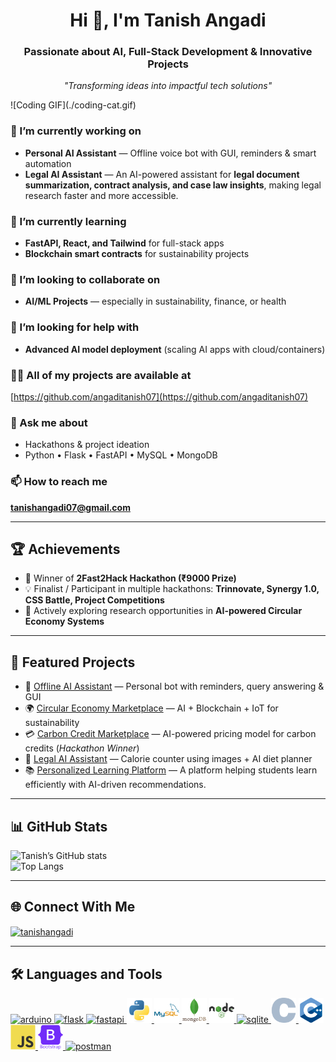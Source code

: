 <h1 align="center">Hi 👋, I'm Tanish Angadi</h1>
<h3 align="center">Passionate about AI, Full-Stack Development & Innovative Projects</h3>
<p align="center"><i>"Transforming ideas into impactful tech solutions"</i></p>
![Coding GIF](./coding-cat.gif)


### 🔭 I’m currently working on
- **Personal AI Assistant** — Offline voice bot with GUI, reminders & smart automation
- **Legal AI Assistant** — An AI-powered assistant for **legal document summarization, contract analysis, and case law insights**, making legal research faster and more accessible.


### 🌱 I’m currently learning
- **FastAPI, React, and Tailwind** for full-stack apps  
- **Blockchain smart contracts** for sustainability projects  

### 👯 I’m looking to collaborate on
- **AI/ML Projects** — especially in sustainability, finance, or health  

### 🤝 I’m looking for help with
- **Advanced AI model deployment** (scaling AI apps with cloud/containers)  

### 👨‍💻 All of my projects are available at
[https://github.com/angaditanish07](https://github.com/angaditanish07)

### 💬 Ask me about
- Hackathons & project ideation  
- Python • Flask • FastAPI • MySQL • MongoDB  

### 📫 How to reach me
**tanishangadi07@gmail.com**

---

## 🏆 Achievements
- 🥇 Winner of **2Fast2Hack Hackathon (₹9000 Prize)**  
- 💡 Finalist / Participant in multiple hackathons: **Trinnovate, Synergy 1.0, CSS Battle, Project Competitions**  
- 🎯 Actively exploring research opportunities in **AI-powered Circular Economy Systems**  

---

## 🚀 Featured Projects
- 🤖 [Offline AI Assistant](#) — Personal bot with reminders, query answering & GUI  
- 🌍 [Circular Economy Marketplace](#) — AI + Blockchain + IoT for sustainability  
- 💳 [Carbon Credit Marketplace](#) — AI-powered pricing model for carbon credits (*Hackathon Winner*)  
- 📑 [Legal AI Assistant](#) — Calorie counter using images + AI diet planner
- 📚 [Personalized Learning Platform](#) — A platform helping students learn efficiently with AI-driven recommendations. 

---

## 📊 GitHub Stats
![Tanish’s GitHub stats](https://github-readme-stats.vercel.app/api?username=angaditanish07&show_icons=true&theme=radical)  
![Top Langs](https://github-readme-stats.vercel.app/api/top-langs/?username=angaditanish07&layout=compact&theme=radical)  

---

## 🌐 Connect With Me
<p align="left">
<a href="https://linkedin.com/in/tanishangadi" target="blank"><img align="center" src="https://raw.githubusercontent.com/rahuldkjain/github-profile-readme-generator/master/src/images/icons/Social/linked-in-alt.svg" alt="tanishangadi" height="30" width="40" /></a>
</p>

---

## 🛠️ Languages and Tools
<p align="left"> 
<a href="https://www.arduino.cc/" target="_blank" rel="noreferrer"> <img src="https://cdn.worldvectorlogo.com/logos/arduino-1.svg" alt="arduino" width="40" height="40"/> </a> 
<a href="https://flask.palletsprojects.com/" target="_blank" rel="noreferrer"> <img src="https://www.vectorlogo.zone/logos/pocoo_flask/pocoo_flask-icon.svg" alt="flask" width="40" height="40"/> </a> 
<a href="https://fastapi.tiangolo.com/" target="_blank" rel="noreferrer"> <img src="https://cdn.worldvectorlogo.com/logos/fastapi-1.svg" alt="fastapi" width="40" height="40"/> </a> 
<a href="https://www.python.org" target="_blank" rel="noreferrer"> <img src="https://raw.githubusercontent.com/devicons/devicon/master/icons/python/python-original.svg" alt="python" width="40" height="40"/> </a> 
<a href="https://www.mysql.com/" target="_blank" rel="noreferrer"> <img src="https://raw.githubusercontent.com/devicons/devicon/master/icons/mysql/mysql-original-wordmark.svg" alt="mysql" width="40" height="40"/> </a> 
<a href="https://www.mongodb.com/" target="_blank" rel="noreferrer"> <img src="https://raw.githubusercontent.com/devicons/devicon/master/icons/mongodb/mongodb-original-wordmark.svg" alt="mongodb" width="40" height="40"/> </a> 
<a href="https://nodejs.org" target="_blank" rel="noreferrer"> <img src="https://raw.githubusercontent.com/devicons/devicon/master/icons/nodejs/nodejs-original-wordmark.svg" alt="nodejs" width="40" height="40"/> </a> 
<a href="https://www.sqlite.org/" target="_blank" rel="noreferrer"> <img src="https://www.vectorlogo.zone/logos/sqlite/sqlite-icon.svg" alt="sqlite" width="40" height="40"/> </a> 
<a href="https://www.cprogramming.com/" target="_blank" rel="noreferrer"> <img src="https://raw.githubusercontent.com/devicons/devicon/master/icons/c/c-original.svg" alt="c" width="40" height="40"/> </a> 
<a href="https://www.w3schools.com/cpp/" target="_blank" rel="noreferrer"> <img src="https://raw.githubusercontent.com/devicons/devicon/master/icons/cplusplus/cplusplus-original.svg" alt="cplusplus" width="40" height="40"/> </a> 
<a href="https://developer.mozilla.org/en-US/docs/Web/JavaScript" target="_blank" rel="noreferrer"> <img src="https://raw.githubusercontent.com/devicons/devicon/master/icons/javascript/javascript-original.svg" alt="javascript" width="40" height="40"/> </a> 
<a href="https://getbootstrap.com" target="_blank" rel="noreferrer"> <img src="https://raw.githubusercontent.com/devicons/devicon/master/icons/bootstrap/bootstrap-plain-wordmark.svg" alt="bootstrap" width="40" height="40"/> </a> 
<a href="https://postman.com" target="_blank" rel="noreferrer"> <img src="https://www.vectorlogo.zone/logos/getpostman/getpostman-icon.svg" alt="postman" width="40" height="40"/> </a> 
</p>
